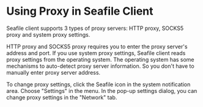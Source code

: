 # Using Proxy in Seafile Client

Seafile client supports 3 types of proxy servers: HTTP proxy, SOCKS5 proxy and system proxy settings.

HTTP proxy and SOCKS5 proxy requires you to enter the proxy server's address and port. If you use system proxy settings, Seafile client reads proxy settings from the operating system. The operating system has some mechanisms to auto-detect proxy server information. So you don't have to manually enter proxy server address.

To change proxy settings, click the Seafile icon in the system notification area. Choose "Settings" in the menu. In the pop-up settings dialog, you can change proxy settings in the "Network" tab.
